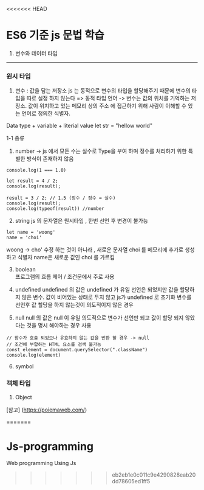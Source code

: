 <<<<<<< HEAD
# ES6 기준 js 문법 학습

1. 변수와 데이터 타입

***
### 원시 타입 
1. 변수 : 값을 담는 저장소
js 는 동적으로 변수의 타입을 할당해주기 때문에 변수의 타입을 따로 설정 하지 않는다 
=> 동적 타입 언어
-> 변수는 값의 위치를 기억하는 저장소. 값이 위치하고 있는 메모리 상의 주소
에 접근하기 위해 사람이 이해할 수 있는 언어로 정의한 식별자.

Data type + variable + literial value
let str = "hellow world" 

1-1 종류 
1. number
-> js 에서 모든 수는 실수로 Type을 부여 하며 정수를 처리하기 위한 특별한 방식이 존재하지 않음
```
console.log(1 === 1.0)

let result = 4 / 2;
console.log(result);

result = 3 / 2; // 1.5 (정수 / 정수 = 실수)
console.log(result);
console.log(typeof(result)) //number
```
2. string
js 의 문자열은 원시타입 , 한번 선언 후 변경이 불가능
```
let name = 'woong'
name = 'choi'
```
woong -> cho' 수정 하는 것이 아니라 , 
새로운 문자열 choi 를 메모리에 추가로 생성 하고 식별자 name은 
새로운 값인 choi 를 가르킴

3. boolean 	
프로그램의 흐름 제어 / 조건문에서 주로 사용

4. undefined
undefined 의 값은 undefined 가 유일
선언은 되었지만 값을 할당하지 않은 변수. 
값이 비어있는 상태로 두지 않고 js가 undefined 로 초기화
변수를 선언후 값 할당을 하지 않는것이 의도적이지 않은 경우

5. null
null 의 값은 null 이 유일
 의도적으로 변수가 선언만 되고 
값이 할당 되지 않았다는 것을 명시 해야하는 경우 사용
```
// 함수가 호출 되었으나 유효하지 않는 값을 반환 할 경우 -> null
// 조건에 부합하는 HTML 요소를 검색 불가능
const element = document.querySelector(".className")
console.log(element)
```
6. symbol

### 객체 타입

1. Object 

[참고] (https://poiemaweb.com/)


=======
# Js-programming
Web programming Using Js
>>>>>>> eb2eb1e0c011c9e4290828eab20dd78605ed1ff5
